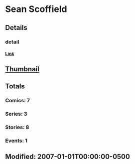 # Sean  Scoffield 
## Details
### detail
#### [Link](http://marvel.com/comics/creators/1058/sean_scoffield?utm_campaign=apiRef&utm_source=225578a89fc76f3d20fbffda5d17a88d)
## [Thumbnail](http://i.annihil.us/u/prod/marvel/i/mg/8/c0/4bc5e110dc645.jpg)
## Totals
### Comics: 7
### Series: 3
### Stories: 8
### Events: 1
## Modified: 2007-01-01T00:00:00-0500